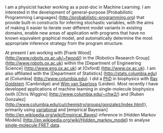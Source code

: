 I am a physicist hacker working as a post-doc in Machine Learning. I am interested in the development of general-purpose [Probabilistic Programming Languages] (http://probabilistic-programming.org) that provide built-in constructs for inferring stochastic variables, with the aims of making it easier to iterate over different model variants in existing domains, enable new areas of application with  programs that have no known equivalent graphical model, and automatically determine the most appropriate inference strategy from the program structure.

At present I am working with [Frank Wood] (http://www.robots.ox.ac.uk/~fwood/) in the [Robotics Research Group] (http://www.robots.ox.ac.uk) within the [Department of Engineering Science] (http://www.eng.ox.ac.uk) at [Oxford] (http://www.ox.ac.uk). I am also affiliated with the [Department of Statistics] (http://stats.columbia.edu) at [Columbia] (http://www.columbia.edu). I did a [PhD](https://openaccess.leidenuniv.nl/handle/1887/15949) in biophysics with [Ray Goldstein](http://www.damtp.cam.ac.uk/user/gold) (Cambridge) and [Wim van Saarloos](http://www.lorentz.leidenuniv.nl/~saarloos) (Leiden). Most recently I have developed applications of machine learning in single-molecule biophysics (with [Chris Wiggins] (http://www.columbia.edu/~chw2/) and [Ruben Gonzalez] (http://www.columbia.edu/cu/chemistry/groups/gonzalez/index.html)), primarily using [variational](http://en.wikipedia.org/wiki/Variational_Bayesian_methods) and [empirical Bayesian] (http://en.wikipedia.org/wiki/Empirical_Bayes) inference in [Hidden Markov Models] (http://en.wikipedia.org/wiki/Hidden_markov_model) to analyse [single-molecule FRET data](http://ebfret.github.io).

